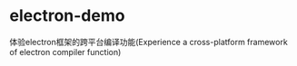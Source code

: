 # electron-demo
体验electron框架的跨平台编译功能(Experience a cross-platform framework of electron compiler function)
